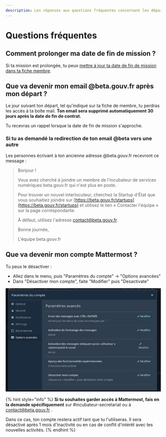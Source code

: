 ```yaml
---
description: Les réponses aux questions fréquentes concernant les départs.
---
```


# Questions fréquentes

## Comment prolonger ma date de fin de mission ?

Si ta mission est prolongée, tu peux [mettre à jour ta date de fin de mission dans ta fiche membre](https://doc.incubateur.net/communaute/travailler-a-beta-gouv/jutilise-les-outils-de-la-communaute/outils/mise-a-jour-de-mes-informations#comment-mettre-a-jour-mes-dates-de-mission).

## Que va devenir mon email @beta.gouv.fr après mon départ ?

Le jour suivant ton départ, tel qu'indiqué sur ta fiche de membre, tu perdras les accès à ta boîte mail.
**Ton email sera supprimé automatiquement 30 jours après la date de fin de contrat.** 

Tu recevras un rappel lorsque la date de fin de mission s'approche.

### Si tu as demandé la redirection de ton email @beta vers une autre

Les personnes écrivant à ton ancienne adresse @beta.gouv.fr recevront ce message :

> Bonjour !
>
> Vous avez cherché à joindre un membre de l'incubateur de services numériques beta.gouv.fr qui n'est plus en poste.
>
> Pour trouver un nouvel interlocuteur, cherchez la Startup d'État que vous souhaitiez joindre sur [https://beta.gouv.fr/startups](https://beta.gouv.fr/startups) et utilisez le lien « Contacter l'équipe » sur la page correspondante.
>
> À défaut, utilisez l'adresse contact@beta.gouv.fr.
>
> Bonne journée,
>
> L'équipe beta.gouv.fr



## Que va devenir mon compte Mattermost ?

Tu peux le désactiver :&#x20;

* Allez dans le menu, puis "Paramètres du compte" -> "Options avancées"&#x20;
* Dans "Désactiver mon compte", faite "Modifier" puis "Desactivate"

![Désactiver mon compte](<../../.gitbook/assets/image (14) (2) (1) (1).png>)

{% hint style="info" %}
**Si tu souhaites garder accès à Mattermost, fais en la demande spécifiquement** sur #incubateur-secretariat ou à contact@beta.gouv.fr .&#x20;

Dans ce cas, ton compte restera actif tant que tu l'utiliseras. Il sera désactivé après 1 mois d'inactivité ou en cas de conflit d'intérêt avec tes nouvelles activités.
{% endhint %}

